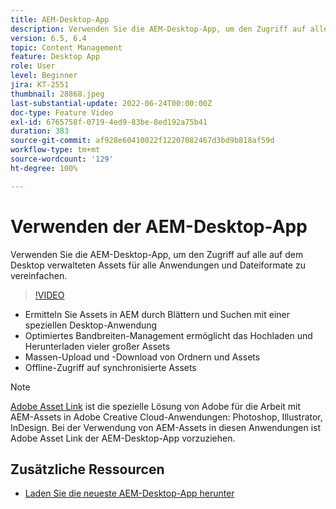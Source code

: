 ```yaml
---
title: AEM-Desktop-App
description: Verwenden Sie die AEM-Desktop-App, um den Zugriff auf alle auf dem Desktop verwalteten Assets für alle Anwendungen und Dateiformate zu vereinfachen.
version: 6.5, 6.4
topic: Content Management
feature: Desktop App
role: User
level: Beginner
jira: KT-2551
thumbnail: 28868.jpeg
last-substantial-update: 2022-06-24T00:00:00Z
doc-type: Feature Video
exl-id: 6765758f-0719-4ed9-83be-8ed192a75b41
duration: 383
source-git-commit: af928e60410022f12207082467d3bd9b818af59d
workflow-type: tm+mt
source-wordcount: '129'
ht-degree: 100%

---
```


# Verwenden der AEM-Desktop-App

Verwenden Sie die AEM-Desktop-App, um den Zugriff auf alle auf dem Desktop verwalteten Assets für alle Anwendungen und Dateiformate zu vereinfachen.

>[!VIDEO](https://video.tv.adobe.com/v/28868?quality=12&learn=on)

+ Ermitteln Sie Assets in AEM durch Blättern und Suchen mit einer speziellen Desktop-Anwendung
+ Optimiertes Bandbreiten-Management ermöglicht das Hochladen und Herunterladen vieler großer Assets
+ Massen-Upload und -Download von Ordnern und Assets
+ Offline-Zugriff auf synchronisierte Assets

>[!NOTE]
>
> [Adobe Asset Link](./adobe-asset-link.md) ist die spezielle Lösung von Adobe für die Arbeit mit AEM-Assets in Adobe Creative Cloud-Anwendungen: Photoshop, Illustrator, InDesign. Bei der Verwendung von AEM-Assets in diesen Anwendungen ist Adobe Asset Link der AEM-Desktop-App vorzuziehen.

## Zusätzliche Ressourcen

+ [Laden Sie die neueste AEM-Desktop-App herunter](https://experienceleague.adobe.com/docs/experience-manager-desktop-app/using/release-notes.html?lang=de)
